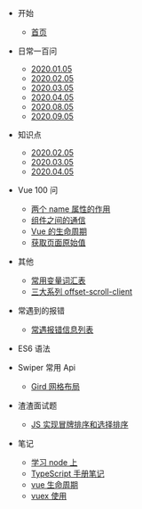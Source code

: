 - 开始

  - [首页](/)

- 日常一百问

  - [2020.01.05](everyday-problem/2020.01.05/0-疑问.md)
  - [2020.02.05](everyday-problem/2020.02.05/0-疑问.md)
  - [2020.03.05](everyday-problem/2020.03.05/0-疑问.md)
  - [2020.04.05](everyday-problem/2020.04.05/0-疑问.md)
  - [2020.08.05](everyday-problem/2020.08.05/0-疑问.md)
  - [2020.09.05](everyday-problem/2020.09.05/0-疑问.md)

* 知识点

  - [2020.02.05](KnowledgePoint/K2020.02.05.md)
  - [2020.03.05](KnowledgePoint/K2020.03.05.md)
  - [2020.04.05](KnowledgePoint/K2020.04.05.md)

- Vue 100 问

  - [两个 name 属性的作用](vue/两个name属性的作用.md)
  - [组件之间的通信](vue/组件之间的通信.md)
  - [Vue 的生命周期](vue/Vue的生命周期.md)
  - [获取页面原始值](vue/获取页面原始值.md)

- 其他

  - [常用变量词汇表](other/常用变量词汇表.md)
  - [三大系列 offset-scroll-client](column/2020.02.26.md)

- 常遇到的报错

  - [常遇报错信息列表](error-list/index.md)

- ES6 语法

- Swiper 常用 Api

  - [Gird 网格布局](swiper/gird.md)

- 渣渣面试题

  - [JS 实现冒牌排序和选择排序](./404.html)

- 笔记
  - [学习 node 上](notebook/学习node上.md)
  - [TypeScript 手册笔记](notebook/TypeScript手册笔记.md)
  - [vue 生命周期](notebook/vue生命周期.md)
  - [vuex 使用](notebook/vuex使用.md)
